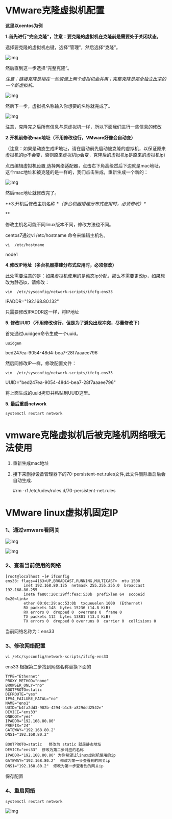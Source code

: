 # VMware克隆虚拟机配置

**这里以centos为例**

**1.首先进行“完全克隆”，注意：要克隆的虚拟机在克隆前是需要处于关闭状态。**

选择要克隆的虚拟机右键，选择“管理”，然后选择“克隆”。

![img](https://img2024.cnblogs.com/blog/2080940/202412/2080940-20241217165536363-954054039.png)

然后直到这一步选择“完整克隆”。

*注意：链接克隆是指在一些资源上两个虚拟机会共用；完整克隆是完全独立出来的一个新虚拟机。*

![img](https://img2024.cnblogs.com/blog/2080940/202412/2080940-20241217165604932-511727913.png)

然后下一步，虚拟机名称输入你想要的名称就完成了。

![img](https://img2024.cnblogs.com/blog/2080940/202412/2080940-20241217165644709-2117779944.png)

注意，克隆完之后所有信息与原虚拟机一样，所以下面我们进行一些信息的修改

 

**2.开机前修改mac地址（不用修改也行，VMware好像会自动变）**

（注意：如果是动态生成IP地址，请在启动前先启动被克隆的虚拟机，以保证原来虚拟机的ip不会变，否则原来虚拟机ip会变，克隆后的虚拟机ip是原来的虚拟机ip）

点击编辑虚拟机设置,选择网络适配器，点击右下角高级然后下边就是mac地址，这个mac地址和被克隆的是一样的，我们点击生成，重新生成一个新的：

![img](https://img2024.cnblogs.com/blog/2080940/202412/2080940-20241217165714484-660724238.png)

然后mac地址就修改完了。

 

**3.开机后修改主机名称 \**（多台机器搭建分布式应用时，必须修改）\**

**

修改主机名可能不同linux版本不同，修改方法也不同。

centos7通过vi /etc/hostname 命令来编辑主机名。

```
vi  /etc/hostname
```

node1 

 

**4.修改IP地址（多台机器搭建分布式应用时，必须修改）**

此处需要注意的是：如果虚拟机使用的是动态ip分配，那么不需要更改ip，如果想改为静态ip，请修改：

```
vim  /etc/sysconfig/network-scripts/ifcfg-ens33
```

IPADDR="192.168.80.132"  

只需要修改IPADDR这一样，将IP地址 

 

**5. 修改UUID（不用修改也行，但是为了避免出现冲突，尽量修改下）**

首先通过uuidgen命令生成一个uuid。

```
uuidgen
```

bed247ea-9054-48d4-bea7-28f7aaaee796

然后同修改IP一样，修改配置文件：

```
vim  /etc/sysconfig/network-scripts/ifcfg-ens33
```

UUID="bed247ea-9054-48d4-bea7-28f7aaaee796"

将上面生成的uuid拷贝并粘贴到UUID这里。

**5. 最后重启network**

```
systemctl restart network

```

# vmware克隆虚拟机后被克隆机网络哦无法使用

1.   重新生成mac地址

2.   接下来删掉设备管理器下的70-persistent-net.rules文件,此文件删除重启后会自动生成.

     \#rm -rf /etc/udev/rules.d/70-persistent-net.rules

# VMware linux虚拟机固定IP

### 1、通过vmware看网关

![img](https://img2022.cnblogs.com/blog/1823641/202203/1823641-20220320234218059-257243840.png)

![img](https://img2022.cnblogs.com/blog/1823641/202203/1823641-20220320234310350-1816532375.png)

### 2、查看当前使用的网络

```
[root@localhost ~]# ifconfig
ens33: flags=4163<UP,BROADCAST,RUNNING,MULTICAST>  mtu 1500
        inet 192.168.80.125  netmask 255.255.255.0  broadcast 192.168.80.255
        inet6 fe80::20c:29ff:feac:530b  prefixlen 64  scopeid 0x20<link>
        ether 00:0c:29:ac:53:0b  txqueuelen 1000  (Ethernet)
        RX packets 148  bytes 15236 (14.8 KiB)
        RX errors 0  dropped 0  overruns 0  frame 0
        TX packets 112  bytes 13801 (13.4 KiB)
        TX errors 0  dropped 0 overruns 0  carrier 0  collisions 0
```

当前网络名称为：ens33

### 3、修改网络配置

```
vi /etc/sysconfig/network-scripts/ifcfg-ens33
```

ens33 根据第二步找到网络名称替换下面的

```
TYPE="Ethernet"
PROXY_METHOD="none"
BROWSER_ONLY="no"
BOOTPROTO=static
DEFROUTE="yes"
IPV4_FAILURE_FATAL="no"
NAME="eno1"
UUID="b4fa2dd3-902b-4294-b1c5-a829ddd2542e"
DEVICE="ens33"
ONBOOT="yes"
IPADDR="192.168.80.80"
PREFIX="24"
GATEWAY="192.168.80.2"
DNS1="192.168.80.2"
```

```
BOOTPROTO=static   修改为 static 就是静态地址
DEVICE="ens33"  修改为第二步对应的名称
IPADDR="192.168.80.80" 为你希望让linux虚拟机使用的ip
GATEWAY="192.168.80.2"  修改为第一步查看到的网关ip
DNS1="192.168.80.2"  修改为第一步查看到的网关ip
```

保存配置

### 4、重启网络

```
systemctl restart network
```

![img](https://img2022.cnblogs.com/blog/1823641/202203/1823641-20220320235230925-193406281.png)

